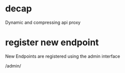 # decap

Dynamic and compressing api proxy


# register new endpoint

New Endpoints are registered using the admin interface


/admin/